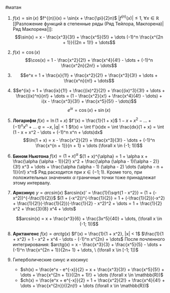 #матан 
1. $f(x) = \sin(x)$
	$f^{(n)}(x) = \sin(x + \frac{\pi}{2}n)$
	$|f^{(n)}(x)| \leq 1, \ \forall x \in \mathbb{R}$
	[[Разложение функций в степенные ряды (Ряд Тейлора, Маклорена)|Ряд Маклорена|]]: 
	$$\sin(x) = x - \frac{x^3}{3!} + \frac{x^5}{5!} + \dots (-1)^n \frac{x^{2n + 1}}{(2n + 1)!} + \dots$$
2. $f(x) = \cos(x)$
	$$\cos(x) = 1 - \frac{x^2}{2!} + \frac{x^4}{4!} - \dots + (-1)^n \frac{x^2n}{2n!} + \dots$$
3. $$e^x = 1 + \frac{x}{1!} + \frac{x^2}{2!} + \frac{x^3}{3!} + \dots + \frac{x^n}{n!} + \dots$$
4. $$e^{ix} = 1 + \frac{ix}{1!} + \frac{(ix)^2}{2!} + \frac{(ix)^3}{3!} + \dots + \frac{(ix)^n}{n!} + \dots = (1 - \frac{x^2}{x!} + \frac{x^4}{4!} - \dots) + i(x - \frac{x^3}{3!} + \frac{x^5}{5!} - \dots)$$
	$$e^{ix} = \cos(x) + \sin(x)$$
5. **Логарифм**
	$f(x) = \ln(1 + x)$
	$f'(x) = \frac{1}{1 + x}$
	$1 - x + x^2 - \dots + (-1)^n x^n + \dots$
	$q = -x, |q| < 1$
	$f(x) = \int f'(x)dx = \int \frac{dx}{1 + x} = \int (1 - x + x^2 - \dots + (-1)^n x^n + \dots)dx$
	$$\ln(1 + x) = x - \frac{x^2}{2!} + \frac{x^3}{3!} - \dots + (-1)^n \frac{x^{n + 1}}{n + 1} + \dots (\forall x \in (-1; 1))$$
6. **Бином Ньютона**
	$f(x) = (1 + x)^{\alpha}$
	$(1 + x)^{\alpha} = 1 + \alpha x + \frac{\alpha (\alpha - 1)}{2!} x^2 + \frac{\alpha (\alpha - 1)(\alpha - 2)}{3!} x^3 + \dots + \frac{\alpha (\alpha - 1) (\alpha - 2) \dots (\alpha - n + 1)}{n!} x^n$
	Ряд расходится при $x \in (-1; 1)$. Кроме того, при положительных значениях $\alpha$ граничные точки тоже принадлежат этому интервалу.
7. **Арксинус**
	$y = arcsin(x)$
	$arcsin(x)' = \frac{1}{\sqrt{1 - x^2}} = (1 + (-x^2))^{-\frac{1}{2}}$
	$(1 + (-x^2))^{-\frac{1}{2}} = 1 + (-\frac{1}{2})(-x^2) + \frac{1}{2!}(-\frac{1}{2})(-\frac{1}{2} - x^2)^2 + \dots = 1 + \frac{1}{2} x^2 + \frac{3}{8} x^4 + \dots$

	$$arcsin(x) = x + \frac{x^3}{6} + \frac{3x^5}{40} + \dots, (\forall x \in (-1; 1))$$
8. **Арктангенс**
	$f(x) = arctg(x)$
	$f'(x) = \frac{1}{1 + x^2}, |x| < 1$
	$\frac{1}{1 + x^2} = 1 - x^2 + x^4 - \dots - (-1)^n x^{2n} + \dots$
	После почленного интегрирования: $arctg(x) = x - \frac{x^3}{3} + \frac{x^5}{5} - \dots + (-1)^n \frac{x^{2n + 1}}{2n+ 1} + \dots, \ (\forall x \in [-1; 1])$
9. Гиперболические синус и косинус
	- $sh(x) = \frac{e^x - e^{-x}}{2} = x + \frac{x^3}{3!} + \frac{x^5}{5!} + \dots + \frac{x^{2n + 1}}{(2n + 1)!} + \dots (\forall x \in \mathbb{R})$
	- $ch(x) = \frac{e^x + e^{-x}}{2} = 1 + \frac{x^2}{2!} + \frac{x^4}{4!} + \dots + \frac{x^{2n}}{(2n)!} + \dots (\forall x \in \mathbb{R})$